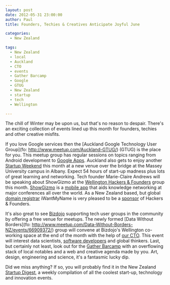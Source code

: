 ```yaml
---
layout: post
date: 2012-05-31 23:00:00
author: Paul
title: Founders, Techies & Creatives Anticipate Joyful June 

categories:
  - New Zealand

tags:
  - New Zealand
  - local
  - Auckland
  - CTO
  - events
  - Gather Barcamp
  - Google
  - GTUG
  - New Zealand
  - startup
  - tech
  - Wellington

---
```


The chill of Winter may be upon us, but that's no reason to despair. There's an exciting collection of events lined up this month for founders, techies and other creative misfits.

If you love Google services then the [Auckland Google Technology User Group](fo: http://www.meetup.com/Auckland-GTUG/) (GTUG) is the place for you. This meetup group has regular sessions on topics ranging from Android development to [Google Apps](https://iwantmyname.com/features/applications/google-apps-for-your-domain). Auckland also gets to enjoy another [Startup Weekend](http://auckland.startupweekend.org/) this month at a new venue over the bridge at the Massey University campus in Albany. Expect 54 hours of start-up madness plus lots of great learning and networking. Tech founder Marie-Claire Andrews will be speaking about ShowGizmo at the [Wellington Hackers & Founders](http://www.meetup.com/Hackers-and-Founders-Wellington/events/60395282/) group this month. [ShowGizmo](http://www.showgizmo.com/) is a [mobile app](https://iwantmyname.co.nz/services/mobile/) that aids knowledge networking at major conferences all over the world. As a New Zealand based, but global [domain registrar](https://iwantmyname.co.nz/) iWantMyName is very pleased to be a [sponsor](http://www.hackfund.me/) of Hackers & Founders.

It's also great to see [Bizdojo](http://bizdojo.com/) supporting tech user groups in the community by offering a free venue for meetups. The newly formed [Data Without Borders](fo: http://www.meetup.com/Data-Without-Borders-NZ/events/66909372/) group will convene at Bizdojo's Wellington co-working space at the end of the month with the help of [our CTO](https://iwantmyname.co.nz/about). This event will interest data scientists, [software developers](https://iwantmyname.co.nz/services/developer/) and global thinkers. Last, but certainly not least, look out for the [Gather Barcamp](http://gathergather.co.nz/) with an overflowing stack of local notables and a web and creative agenda made by you. Art, design, engineering and science, it's a fantasmic lucky dip.

Did we miss anything? If so, you will probably find it in the New Zealand [Startup Digest](http://startupdigest.com/), a weekly compilation of all the coolest start-up, technology and innovation events.
